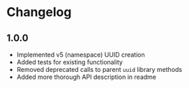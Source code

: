 # Changelog

## 1.0.0

- Implemented v5 (namespace) UUID creation
- Added tests for existing functionality
- Removed deprecated calls to parent `uuid` library methods
- Added more thorough API description in readme
